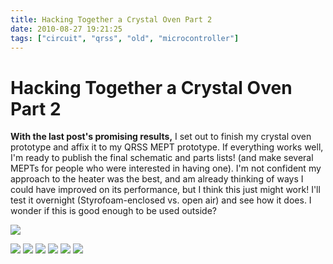 ```yaml
---
title: Hacking Together a Crystal Oven Part 2
date: 2010-08-27 19:21:25
tags: ["circuit", "qrss", "old", "microcontroller"]
---
```


# Hacking Together a Crystal Oven Part 2

__With the last post's promising results,__ I set out to finish my crystal oven prototype and affix it to my QRSS MEPT prototype. If everything works well, I'm ready to publish the final schematic and parts lists! (and make several MEPTs for people who were interested in having one). I'm not confident my approach to the heater was the best, and am already thinking of ways I could have improved on its performance, but I think this just might work! I'll test it overnight (Styrofoam-enclosed vs. open air) and see how it does. I wonder if this is good enough to be used outside?

![](https://www.youtube.com/embed/uVluqDqQZX0)

<div class="text-center img-border">

![](https://swharden.com/static/2010/08/27/IMG_3805.jpg)
![](https://swharden.com/static/2010/08/27/IMG_3824.jpg)
![](https://swharden.com/static/2010/08/27/IMG_3829.jpg)
![](https://swharden.com/static/2010/08/27/IMG_3832.jpg)
![](https://swharden.com/static/2010/08/27/IMG_3838.jpg)
![](https://swharden.com/static/2010/08/27/IMG_3848.jpg)

</div>

</li></ul>

